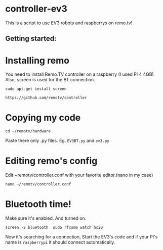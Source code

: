 # controller-ev3
This is a script to use EV3 robots and raspberrys on remo.tv!
## **Getting started:**
# Installing remo
You need to install Remo.TV controller on a raspberry (I used Pi 4 4GB)
Also, screen is used for the BT connection.
  ```
  sudo apt-get install screen
  ```
  ```
  https://github.com/remotv/controller
  ```
# Copying my code
  ```
  cd ~/remotv/hardware
  ```
  Paste there only .py files. Eg. ` EV3BT.py ` and ` ev3.py `
# Editing remo's config
Edit ~remotv/controller.conf with your favorite editor.(nano in my case)
  ```
  nano ~/remotv/controller.conf
  ```
# Bluetooth time!
Make sure it's enabled. And turned on.
```
screen -S bluetooth  sudo rfcomm watch hci0
```
Now it's searching for a connection, Start the EV3's code and if your PI's name is ` raspberrypi ` it should connect automatically.
